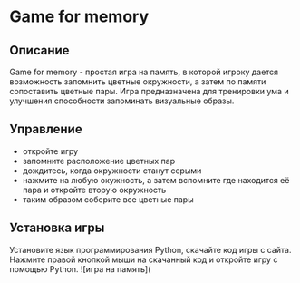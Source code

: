 # Game for memory
## Описание
Game for memory - простая игра на память, в которой игроку дается возможность запомнить цветные окружности, а затем по памяти сопоставить цветные пары. Игра предназначена для тренировки ума и улучшения способности запоминать визуальные образы.
## Управление
* откройте игру
* запомните расположение цветных пар
*  дождитесь, когда окружности станут серыми
*  нажмите на любую окужность, а затем вспомните где находится её пара и откройте вторую окружность
*  таким образом соберите все цветные пары
## Установка игры
Установите язык программирования Python, скачайте код игры с сайта. Нажмите правой кнопкой мыши на скачанный код и откройте игру с помощью Python.
![игра на память](
